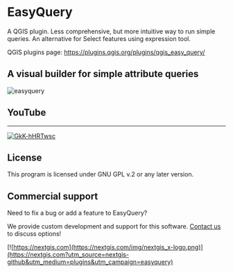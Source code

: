 # EasyQuery

A QGIS plugin. Less comprehensive, but more intuitive way to run simple queries. An alternative for Select features using expression tool.

QGIS plugins page: https://plugins.qgis.org/plugins/qgis_easy_query/ 

## A visual builder for simple attribute queries

![easyquery](https://github.com/nextgis/qgis_easy_query/assets/101568545/538ee11c-3c37-4773-ae78-bfd119501fc8)

## YouTube
-------------
[![GkK-hHRTwsc](https://github.com/nextgis/qgis_easy_query/assets/101568545/8c8ed22f-a802-438e-9750-7a3b66b92554)](https://youtu.be/GkK-hHRTwsc)

## License

This program is licensed under GNU GPL v.2 or any later version.

## Commercial support

Need to fix a bug or add a feature to EasyQuery?

We provide custom development and support for this software. [Contact us](https://nextgis.com/contact/?utm_source=nextgis-github&utm_medium=plugins&utm_campaign=easyquery) to discuss options!

[![https://nextgis.com](https://nextgis.com/img/nextgis_x-logo.png)](https://nextgis.com?utm_source=nextgis-github&utm_medium=plugins&utm_campaign=easyquery)
